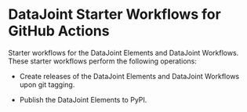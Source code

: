# DataJoint Starter Workflows for GitHub Actions

Starter workflows for the DataJoint Elements and DataJoint Workflows.  These starter workflows perform the following operations:

- Create releases of the DataJoint Elements and DataJoint Workflows upon git tagging.

- Publish the DataJoint Elements to PyPI.
